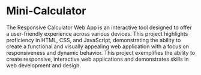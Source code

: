 # Mini-Calculator

The Responsive Calculator Web App is an interactive tool designed to offer a user-friendly experience across various devices. This project highlights proficiency in HTML, CSS, and JavaScript, demonstrating the ability to create a functional and visually appealing web application with a focus on responsiveness and dynamic behavior.
This project exemplifies the ability to create responsive, interactive web applications and demonstrates skills in web development and design.
